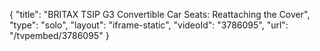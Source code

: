 {
    "title": "BRITAX TSIP G3 Convertible Car Seats: Reattaching the Cover",
    "type": "solo",
    "layout": "iframe-static",
    "videoId": "3786095",
    "url": "\/tvpembed\/3786095"
}